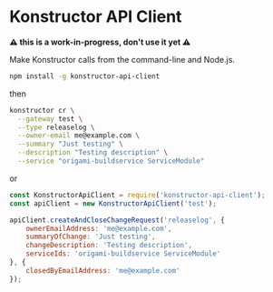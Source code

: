 
Konstructor API Client
======================

**:warning: this is a work-in-progress, don't use it yet :warning:**

Make Konstructor calls from the command-line and Node.js.

```sh
npm install -g konstructor-api-client
```

then

```sh
konstructor cr \
  --gateway test \
  --type releaselog \
  --owner-email me@example.com \
  --summary "Just testing" \
  --description "Testing description" \
  --service "origami-buildservice ServiceModule"
```

or

```js
const KonstructorApiClient = require('konstructor-api-client');
const apiClient = new KonstructorApiClient('test');

apiClient.createAndCloseChangeRequest('releaselog', {
	ownerEmailAddress: 'me@example.com',
	summaryOfChange: 'Just testing',
	changeDescription: 'Testing description',
	serviceIds: 'origami-buildservice ServiceModule'
}, {
	closedByEmailAddress: 'me@example.com'
});
```

